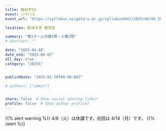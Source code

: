 ```yaml
---
title: 幾何学IA
event: シラバス
event_url: "https://syllabus.niigata-u.ac.jp/syllabusHtml/2025/06/06_251S1516_ja_JP.html"

location: 新潟大学 理学部

summary: "第1ターム月曜3限・火曜2限"
# abstract: ""

date: "2025-04-08"
date_end: "2025-06-03"
all_day: true
category: "2025S"


publishDate: "2025-01-28T00:00:00Z"

# authors: ["admin"]


share: false  # Show social sharing links?
profile: false  # Show author profile?
---
```

{{% alert warning %}}
4/8（火）は休講です。初回は 4/14（月）です。
{{% /alert %}}
